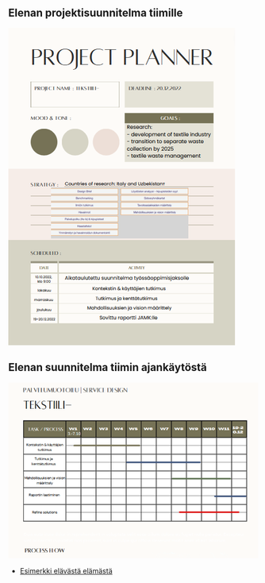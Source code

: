 ## Elenan projektisuunnitelma tiimille
![](Kuvat/canvaProjectplannerTekstiili.png)

## Elenan suunnitelma tiimin ajankäytöstä
![](Kuvat/CanvaSprintitTekstiili.png)

* [Esimerkki elävästä elämästä](https://virkailija.opintopolku.fi/koodisto-service/swagger/index.html)

